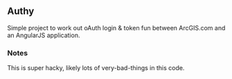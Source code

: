 ## Authy
Simple project to work out oAuth login & token fun between ArcGIS.com and an AngularJS application.

### Notes
This is super hacky, likely lots of very-bad-things in this code.